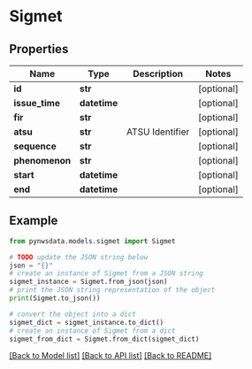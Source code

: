 # Sigmet


## Properties

Name | Type | Description | Notes
------------ | ------------- | ------------- | -------------
**id** | **str** |  | [optional] 
**issue_time** | **datetime** |  | [optional] 
**fir** | **str** |  | [optional] 
**atsu** | **str** | ATSU Identifier | [optional] 
**sequence** | **str** |  | [optional] 
**phenomenon** | **str** |  | [optional] 
**start** | **datetime** |  | [optional] 
**end** | **datetime** |  | [optional] 

## Example

```python
from pynwsdata.models.sigmet import Sigmet

# TODO update the JSON string below
json = "{}"
# create an instance of Sigmet from a JSON string
sigmet_instance = Sigmet.from_json(json)
# print the JSON string representation of the object
print(Sigmet.to_json())

# convert the object into a dict
sigmet_dict = sigmet_instance.to_dict()
# create an instance of Sigmet from a dict
sigmet_from_dict = Sigmet.from_dict(sigmet_dict)
```
[[Back to Model list]](../README.md#documentation-for-models) [[Back to API list]](../README.md#documentation-for-api-endpoints) [[Back to README]](../README.md)


